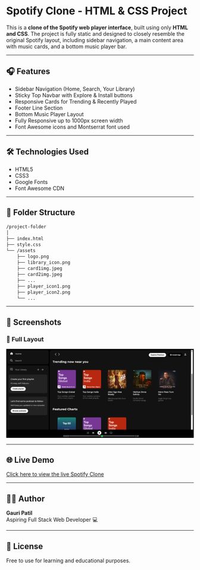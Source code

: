 # Spotify Clone - HTML & CSS Project

This is a **clone of the Spotify web player interface**, built using only **HTML and CSS**. The project is fully static and designed to closely resemble the original Spotify layout, including sidebar navigation, a main content area with music cards, and a bottom music player bar.

---

## 🎧 Features

- Sidebar Navigation (Home, Search, Your Library)
- Sticky Top Navbar with Explore & Install buttons
- Responsive Cards for Trending & Recently Played
- Footer Line Section
- Bottom Music Player Layout
- Fully Responsive up to 1000px screen width
- Font Awesome icons and Montserrat font used

---

## 🛠️ Technologies Used

- HTML5
- CSS3
- Google Fonts
- Font Awesome CDN

---

## 📂 Folder Structure

```
/project-folder
│
├── index.html
├── style.css
└── /assets
    ├── logo.png
    ├── library_icon.png
    ├── card1img.jpeg
    ├── card2img.jpeg
    ├── ...
    ├── player_icon1.png
    ├── player_icon2.png
    └── ...
```

---


## 📸 Screenshots

### 🎵 Full Layout
![Full Layout](./assets/screenshot.png)


---


## 🌐 Live Demo

[Click here to view the live Spotify Clone](https://gauri-patil.github.io/spotify-clone/)


---

## 🙋‍♀️ Author

**Gauri Patil**  
Aspiring Full Stack Web Developer 💻

---

## 📄 License

Free to use for learning and educational purposes.
